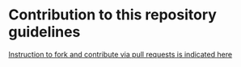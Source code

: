 # Contribution to this repository guidelines

[Instruction to fork and contribute via pull requests is indicated here](./doc/090_contributing_toGit.md)
